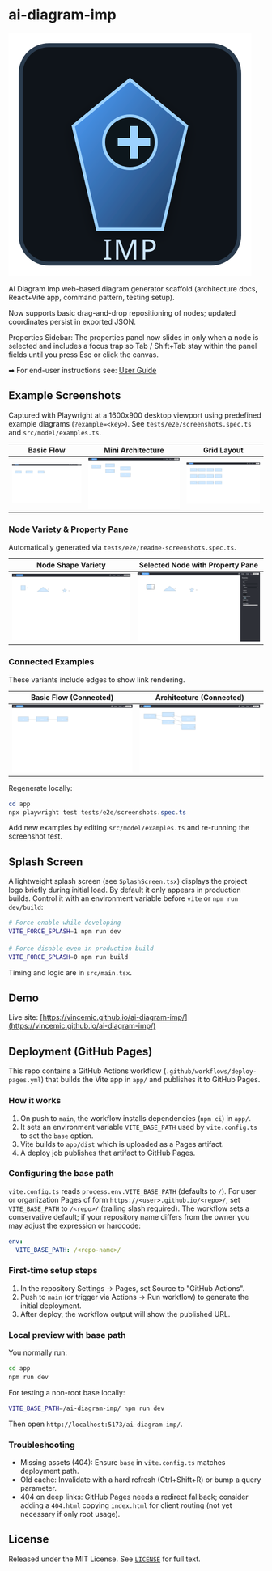 # ai-diagram-imp

![AI Diagram Imp logo: stylized gradient imp-shaped polygon with IMP text](./logo.svg)

AI Diagram Imp web-based diagram generator scaffold (architecture docs, React+Vite app, command pattern, testing setup).

Now supports basic drag-and-drop repositioning of nodes; updated coordinates persist in exported JSON.

Properties Sidebar: The properties panel now slides in only when a node is selected and includes a focus trap so Tab / Shift+Tab stay within the panel fields until you press Esc or click the canvas.

➡ For end-user instructions see: [User Guide](./USER_GUIDE.md)

## Example Screenshots

Captured with Playwright at a 1600x900 desktop viewport using predefined example diagrams (`?example=<key>`). See `tests/e2e/screenshots.spec.ts` and `src/model/examples.ts`.

| Basic Flow | Mini Architecture | Grid Layout |
|------------|-------------------|-------------|
| ![Basic Flow](app/screenshots/basic-flow.png) | ![Mini Architecture](app/screenshots/architecture.png) | ![Grid Layout](app/screenshots/grid.png) |

### Node Variety & Property Pane

Automatically generated via `tests/e2e/readme-screenshots.spec.ts`.

| Node Shape Variety | Selected Node with Property Pane |
|--------------------|----------------------------------|
| ![Diagram showing multiple nodes with varied shapes (square, triangle, star, ellipse, rectangle) laid out on canvas](app/screenshots/readme-overview.png) | ![Selected node with properties panel open displaying editable fields including text input and shape selector](app/screenshots/readme-property-pane.png) |

### Connected Examples

These variants include edges to show link rendering.

| Basic Flow (Connected) | Architecture (Connected) |
|------------------------|--------------------------|
| ![Basic Flow connected with edges between start→process→end](app/screenshots/basic-flow-connected.png) | ![Architecture connected showing client to api/auth and api/auth to db/cache edges](app/screenshots/architecture-connected.png) |

Regenerate locally:

```powershell
cd app
npx playwright test tests/e2e/screenshots.spec.ts
```

Add new examples by editing `src/model/examples.ts` and re-running the screenshot test.

## Splash Screen

A lightweight splash screen (see `SplashScreen.tsx`) displays the project logo briefly during initial load. By default it only appears in production builds. Control it with an environment variable before `vite` or `npm run dev/build`:

```bash
# Force enable while developing
VITE_FORCE_SPLASH=1 npm run dev

# Force disable even in production build
VITE_FORCE_SPLASH=0 npm run build
```

Timing and logic are in `src/main.tsx`.

## Demo

Live site: [https://vincemic.github.io/ai-diagram-imp/](https://vincemic.github.io/ai-diagram-imp/)


## Deployment (GitHub Pages)

This repo contains a GitHub Actions workflow (`.github/workflows/deploy-pages.yml`) that builds the Vite app in `app/` and publishes it to GitHub Pages.

### How it works

1. On push to `main`, the workflow installs dependencies (`npm ci`) in `app/`.
2. It sets an environment variable `VITE_BASE_PATH` used by `vite.config.ts` to set the `base` option.
3. Vite builds to `app/dist` which is uploaded as a Pages artifact.
4. A deploy job publishes that artifact to GitHub Pages.

### Configuring the base path

`vite.config.ts` reads `process.env.VITE_BASE_PATH` (defaults to `/`). For user or organization Pages of form `https://<user>.github.io/<repo>/`, set `VITE_BASE_PATH` to `/<repo>/` (trailing slash required). The workflow sets a conservative default; if your repository name differs from the owner you may adjust the expression or hardcode:

```yaml
env:
  VITE_BASE_PATH: /<repo-name>/
```

### First-time setup steps

1. In the repository Settings → Pages, set Source to "GitHub Actions".
2. Push to `main` (or trigger via Actions → Run workflow) to generate the initial deployment.
3. After deploy, the workflow output will show the published URL.

### Local preview with base path

You normally run:

```bash
cd app
npm run dev
```
 
For testing a non-root base locally:

```bash
VITE_BASE_PATH=/ai-diagram-imp/ npm run dev
```
 
Then open `http://localhost:5173/ai-diagram-imp/`.

### Troubleshooting

- Missing assets (404): Ensure `base` in `vite.config.ts` matches deployment path.
- Old cache: Invalidate with a hard refresh (Ctrl+Shift+R) or bump a query parameter.
- 404 on deep links: GitHub Pages needs a redirect fallback; consider adding a `404.html` copying `index.html` for client routing (not yet necessary if only root usage).

## License

Released under the MIT License. See [`LICENSE`](./LICENSE) for full text.

